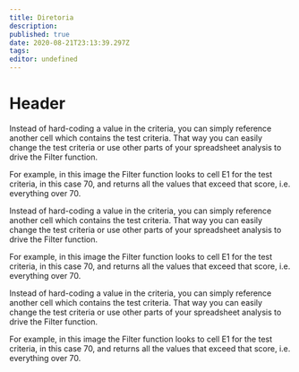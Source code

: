 ```yaml
---
title: Diretoria
description: 
published: true
date: 2020-08-21T23:13:39.297Z
tags: 
editor: undefined
---
```


# Header
Instead of hard-coding a value in the criteria, you can simply reference another cell which contains the test criteria. That way you can easily change the test criteria or use other parts of your spreadsheet analysis to drive the Filter function.

For example, in this image the Filter function looks to cell E1 for the test criteria, in this case 70, and returns all the values that exceed that score, i.e. everything over 70.

Instead of hard-coding a value in the criteria, you can simply reference another cell which contains the test criteria. That way you can easily change the test criteria or use other parts of your spreadsheet analysis to drive the Filter function.

For example, in this image the Filter function looks to cell E1 for the test criteria, in this case 70, and returns all the values that exceed that score, i.e. everything over 70.

Instead of hard-coding a value in the criteria, you can simply reference another cell which contains the test criteria. That way you can easily change the test criteria or use other parts of your spreadsheet analysis to drive the Filter function.

For example, in this image the Filter function looks to cell E1 for the test criteria, in this case 70, and returns all the values that exceed that score, i.e. everything over 70.